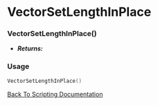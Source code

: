 # VectorSetLengthInPlace

### VectorSetLengthInPlace()
- ***Returns:*** 

### Usage

```Lua
VectorSetLengthInPlace()
```


[Back To Scripting Documentation](../README.md)
